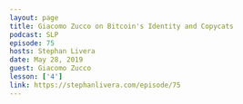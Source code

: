 ```yaml
---
layout: page
title: Giacomo Zucco on Bitcoin's Identity and Copycats
podcast: SLP
episode: 75
hosts: Stephan Livera
date: May 28, 2019
guest: Giacomo Zucco
lesson: ['4']
link: https://stephanlivera.com/episode/75
---
```

